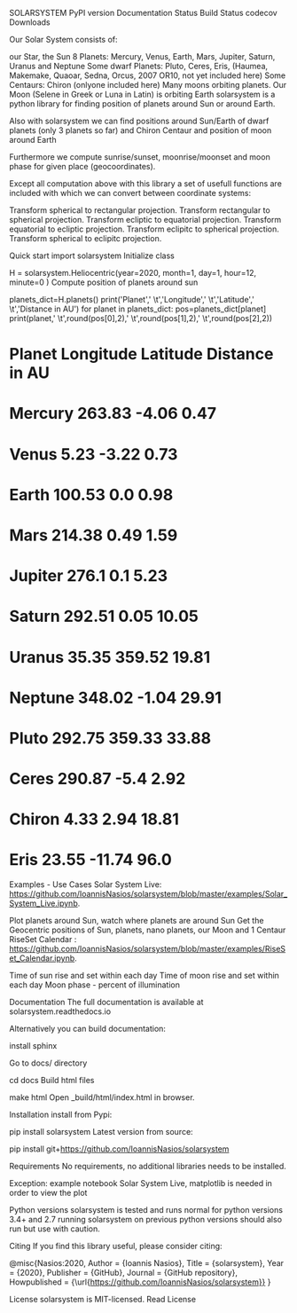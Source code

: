 SOLARSYSTEM
PyPI version Documentation Status Build Status codecov Downloads

Our Solar System consists of:

our Star, the Sun
8 Planets: Mercury, Venus, Earth, Mars, Jupiter, Saturn, Uranus and Neptune
Some dwarf Planets: Pluto, Ceres, Eris, (Haumea, Makemake, Quaoar, Sedna, Orcus, 2007 OR10, not yet included here)
Some Centaurs: Chiron (onlyone included here)
Many moons orbiting planets. Our Moon (Selene in Greek or Luna in Latin) is orbiting Earth
solarsystem is a python library for finding position of planets around Sun or around Earth.

Also with solarsystem we can find positions around Sun/Earth of dwarf planets (only 3 planets so far) and Chiron Centaur and position of moon around Earth

Furthermore we compute sunrise/sunset, moonrise/moonset and moon phase for given place (geocoordinates).

Except all computation above with this library a set of usefull functions are included with which we can convert between coordinate systems:

Transform spherical to rectangular projection.
Transform rectangular to spherical projection.
Transform ecliptic to equatorial projection.
Transform equatorial to ecliptic projection.
Transform eclipitc to spherical projection.
Transform spherical to eclipitc projection.
     

Quick start
import solarsystem
Initialize class

H = solarsystem.Heliocentric(year=2020, month=1, day=1, hour=12, minute=0 )
Compute position of planets around sun

planets_dict=H.planets()
print('Planet','   \t','Longitude','   \t','Latitude','   \t','Distance in AU')
for planet in planets_dict:
    pos=planets_dict[planet]
    print(planet,'   \t',round(pos[0],2),'   \t',round(pos[1],2),'   \t',round(pos[2],2))
# Planet      Longitude    Latitude    Distance in AU
# Mercury     263.83       -4.06        0.47
# Venus       5.23         -3.22        0.73
# Earth       100.53        0.0         0.98
# Mars        214.38        0.49        1.59
# Jupiter     276.1         0.1         5.23
# Saturn      292.51        0.05        10.05
# Uranus      35.35         359.52      19.81
# Neptune     348.02       -1.04        29.91
# Pluto       292.75        359.33      33.88
# Ceres       290.87       -5.4         2.92
# Chiron      4.33          2.94        18.81
# Eris        23.55        -11.74       96.0
     

Examples - Use Cases
Solar System Live: https://github.com/IoannisNasios/solarsystem/blob/master/examples/Solar_System_Live.ipynb.

Plot planets around Sun, watch where planets are around Sun
Get the Geocentric positions of Sun, planets, nano planets, our Moon and 1 Centaur
RiseSet Calendar : https://github.com/IoannisNasios/solarsystem/blob/master/examples/RiseSet_Calendar.ipynb.

Time of sun rise and set within each day Time of moon rise and set within each day Moon phase - percent of illumination
     

Documentation
The full documentation is available at solarsystem.readthedocs.io    

Alternatively you can build documentation:

install sphinx

Go to docs/ directory

cd docs
Build html files

make html
Open _build/html/index.html in browser.

     

Installation
install from Pypi:

pip install solarsystem
Latest version from source:

pip install git+https://github.com/IoannisNasios/solarsystem
     

Requirements
No requirements, no additional libraries needs to be installed.

Exception: example notebook Solar System Live, matplotlib is needed in order to view the plot

     

Python versions
solarsystem is tested and runs normal for python versions 3.4+ and 2.7
running solarsystem on previous python versions should also run but use with caution.
     

Citing
If you find this library useful, please consider citing:

@misc{Nasios:2020,
  Author = {Ioannis Nasios},
  Title = {solarsystem},
  Year = {2020},
  Publisher = {GitHub},
  Journal = {GitHub repository},
  Howpublished = {\url{https://github.com/IoannisNasios/solarsystem}}
}
     

License
solarsystem is MIT-licensed. Read License
